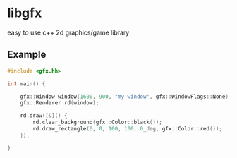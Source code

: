 # libgfx
easy to use c++ 2d graphics/game library

## Example


```c++
#include <gfx.hh>

int main() {

    gfx::Window window(1600, 900, "my window", gfx::WindowFlags::None);
    gfx::Renderer rd(window);

    rd.draw([&]() {
        rd.clear_background(gfx::Color::black());
        rd.draw_rectangle(0, 0, 100, 100, 0_deg, gfx::Color::red());
    });

}
```
